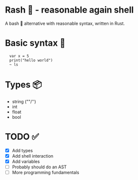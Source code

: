 # Rash 🦀 - reasonable again shell

A bash 🐚 alternative with reasonable syntax, written in Rust.

# Basic syntax 📜
```rash
  var x = 5
  print("hello world")
  ~ ls
```
# Types 📦
- string (""/'')
- int
- float
- bool

# TODO ✅
- [x] Add types
- [x] Add shell interaction
- [x] Add variables
- [ ] Probably should do an AST
- [ ] More programming fundamentals
